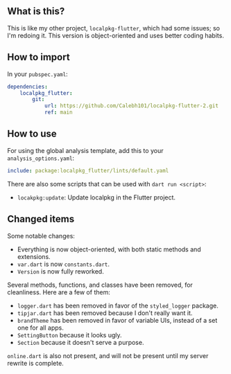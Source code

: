 ## What is this?

This is like my other project, `localpkg-flutter`, which had some issues; so I'm redoing it. This version is object-oriented and uses better coding habits.

## How to import

In your `pubspec.yaml`:

```yaml
dependencies:
    localpkg_flutter:
        git:
            url: https://github.com/Calebh101/localpkg-flutter-2.git
            ref: main
```

## How to use

For using the global analysis template, add this to your `analysis_options.yaml`:

```yaml
include: package:localpkg_flutter/lints/default.yaml
```

There are also some scripts that can be used with `dart run <script>`:

- `locakpkg:update`: Update localpkg in the Flutter project.

## Changed items

Some notable changes:

- Everything is now object-oriented, with both static methods and extensions.
- `var.dart` is now `constants.dart`.
- `Version` is now fully reworked.

Several methods, functions, and classes have been removed, for cleanliness. Here are a few of them:

- `logger.dart` has been removed in favor of the `styled_logger` package.
- `tipjar.dart` has been removed because I don't really want it.
- `brandTheme` has been removed in favor of variable UIs, instead of a set one for all apps.
- `SettingButton` because it looks ugly.
- `Section` because it doesn't serve a purpose.

`online.dart` is also not present, and will not be present until my server rewrite is complete.